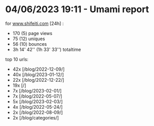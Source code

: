 # 04/06/2023 19:11 - Umami report
for www.shifeiti.com [24h] :

 - 170 (5) page views
 - 75 (12) uniques
 - 56 (10) bounces
 - 3h 14' 42'' (1h 33' 33'') totaltime


top 10 urls:
 - 42x [/blog/2022-12-09/]
 - 40x [/blog/2023-01-12/]
 - 22x [/blog/2022-12-22/]
 - 19x [/]
 - 7x [/blog/2023-02-01/]
 - 7x [/blog/2022-05-07/]
 - 5x [/blog/2023-02-03/]
 - 4x [/blog/2022-05-24/]
 - 2x [/blog/2022-08-09/]
 - 2x [/blog/categories/]


